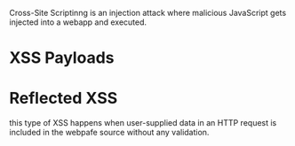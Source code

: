 Cross-Site Scriptinng is an injection attack where malicious JavaScript gets injected into a webapp and executed.

# XSS Payloads



# Reflected XSS
this type of XSS happens when user-supplied data in an HTTP request is included in the webpafe source without any validation.


